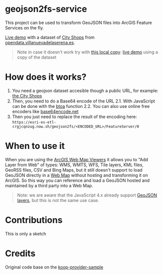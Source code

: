 # geojson2fs-service

This project can be used to transform GeoJSON files into ArcGIS Feature Services on the fly.

[Live demo](http://www.arcgis.com/home/webmap/viewer.html?source=sd&panel=gallery&suggestField=true&url=https://esri-es-etl-crgjcqnzug.now.sh/geojson2fs/aHR0cDovL2dlb3NlcnZlci52aWxsYW51ZXZhZGVsYXNlcmVuYS5lcy9nZW9zZXJ2ZXIvd2ZzL293cz9zZXJ2aWNlPVdGUyZ2ZXJzaW9uPTEuMC4wJnJlcXVlc3Q9R2V0RmVhdHVyZSZ0eXBlTmFtZT1MRzNfV1NfTWFwUHVibGlzaF9wdWJsaWMlM0F2dmFfY29tZXJjaW9fY29tZXJjaW9zXzEwNSZzcnNOYW1lPUVQU0clM0E0MjU4Jm91dHB1dEZvcm1hdD1hcHBsaWNhdGlvbiUyRmpzb24=/FeatureServer/0) with a dataset of [City Shops](http://geoserver.villanuevadelaserena.es/geoserver/wfs/ows?service=WFS&version=1.0.0&request=GetFeature&typeName=LG3_WS_MapPublish_public%3Avva_comercio_comercios_105&srsName=EPSG%3A4258&outputFormat=application%2Fjson) from [opendata.villanuevadelaserena.es](http://opendata.villanuevadelaserena.es/).

> Note in case it doesn't work try with [this local copy](./data/City_Shops_Villa_nueva_de_la_serena.geojson): [live demo](http://www.arcgis.com/home/webmap/viewer.html?source=sd&panel=gallery&suggestField=true&url=https://esri-es-etl-crgjcqnzug.now.sh/geojson2fs/aHR0cDovL2VzcmktZXMuZ2l0aHViLmlvL2dlb2pzb24yZnMtc2VydmljZS9kYXRhL0NpdHlfU2hvcHNfVmlsbGFfbnVldmFfZGVfbGFfc2VyZW5hLmdlb2pzb24=/FeatureServer/0) using a copy of the dataset

# How does it works?

1. You need a geojson dataset accesible though a public URL, for example: [the City Shops](http://esri-es.github.io/geojson2fs-service/data/City_Shops_Villa_nueva_de_la_serena.geojson)
2. Then, you need to do a Base64 encode of the URL
2.1. With JavaScript can be done with the [btoa](https://developer.mozilla.org/en-US/docs/Web/API/WindowBase64/Base64_encoding_and_decoding) function
2.2. You can also use online free encoders like [base64encode.net](https://www.base64encode.net/)
3. Then you just need to replace the result of the encoding here: `https://esri-es-etl-crgjcqnzug.now.sh/geojson2fs/<ENCODED_URL>/FeatureServer/0`

# When to use it

When you are using the [ArcGIS Web Map Viewers](https://www.arcgis.com/home/webmap/viewer.html) it allows you to "Add Layer from Web" of types: WMS, WMTS, WFS, Tile layers, KML files, GeoRSS files, CSV and Bing Maps, but it still doesn't support to load GeoJSON directly in a [Web Map](https://developers.arcgis.com/web-map-specification/) without hosting and transforming it on ArcGIS. So this way you can reference and load a GeoJSON hosted and maintained by a third party into a Web Map.

> Note: we are aware that the JavaScript 4.x already support [GeoJSON layers](https://developers.arcgis.com/javascript/latest/api-reference/esri-layers-GeoJSONLayer.html), but this is not the same use case.

# Contributions

This is only a sketch

# Credits
Original code base on the [koop-provider-sample](https://github.com/koopjs/koop-provider-sample)
